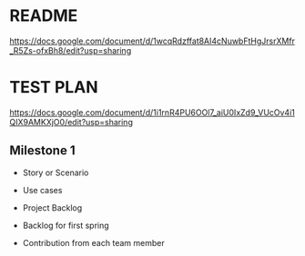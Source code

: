 # README

https://docs.google.com/document/d/1wcqRdzffat8AI4cNuwbFtHgJrsrXMfr_R5Zs-ofxBh8/edit?usp=sharing

# TEST PLAN
https://docs.google.com/document/d/1i1rnR4PU6OOl7_aiU0IxZd9_VUcOv4i1QIX9AMKXjO0/edit?usp=sharing


## Milestone 1

- Story or Scenario

- Use cases

- Project Backlog

- Backlog for first spring

- Contribution from each team member
